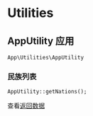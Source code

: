 # Utilities

## AppUtility 应用

`App\Utilities\AppUtility`

### 民族列表

`AppUtility::getNations();`

查看[返回数据](../../database/dictionary/nation)
